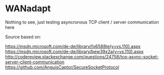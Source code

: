# WANadapt

Nothing to see, just testing asyncronous TCP client / server communication here



Source based on:

https://msdn.microsoft.com/de-de/library/fx6588te(v=vs.110).aspx
https://msdn.microsoft.com/de-de/library/bew39x2a(v=vs.110).aspx
http://codereview.stackexchange.com/questions/24758/tcp-async-socket-server-client-communication
https://github.com/AnguisCaptor/SecureSocketProtocol
